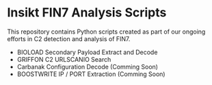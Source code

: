 # Insikt FIN7 Analysis Scripts

This repository contains Python scripts created as part of our ongoing efforts in C2 detection and analysis of FIN7.

* BIOLOAD Secondary Payload Extract and Decode
* GRIFFON C2 URLSCANIO Search
* Carbanak Configuration Decode (Comming Soon)
* BOOSTWRITE IP / PORT Extraction (Comming Soon) 
